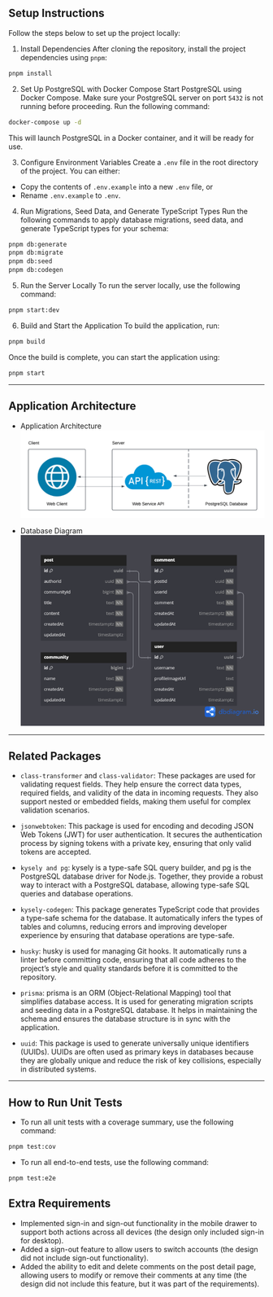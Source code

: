## Setup Instructions

Follow the steps below to set up the project locally:

1. Install Dependencies
   After cloning the repository, install the project dependencies using `pnpm`:

```sh
pnpm install
```

2. Set Up PostgreSQL with Docker Compose
   Start PostgreSQL using Docker Compose. Make sure your PostgreSQL server on port `5432` is not running before proceeding. Run the following command:

```sh
docker-compose up -d
```

This will launch PostgreSQL in a Docker container, and it will be ready for use.

3. Configure Environment Variables
   Create a `.env` file in the root directory of the project. You can either:

- Copy the contents of `.env.example` into a new `.env` file, or
- Rename `.env.example` to `.env`.

4. Run Migrations, Seed Data, and Generate TypeScript Types
   Run the following commands to apply database migrations, seed data, and generate TypeScript types for your schema:

```sh
pnpm db:generate
pnpm db:migrate
pnpm db:seed
pnpm db:codegen
```

5. Run the Server Locally
   To run the server locally, use the following command:

```sh
pnpm start:dev
```

6. Build and Start the Application
   To build the application, run:

```sh
pnpm build
```

Once the build is complete, you can start the application using:

```sh
pnpm start
```

---

## Application Architecture

- Application Architecture
  ![Appliaction Architecture](/assets/application-architecture.png)

- Database Diagram
  ![Database Diagram (Schema)](/assets/db-diagram.png)

---

## Related Packages

- `class-transformer` and `class-validator`:
  These packages are used for validating request fields. They help ensure the correct data types, required fields, and validity of the data in incoming requests. They also support nested or embedded fields, making them useful for complex validation scenarios.

- `jsonwebtoken`:
  This package is used for encoding and decoding JSON Web Tokens (JWT) for user authentication. It secures the authentication process by signing tokens with a private key, ensuring that only valid tokens are accepted.

- `kysely and pg`:
  kysely is a type-safe SQL query builder, and pg is the PostgreSQL database driver for Node.js. Together, they provide a robust way to interact with a PostgreSQL database, allowing type-safe SQL queries and database operations.

- `kysely-codegen`:
  This package generates TypeScript code that provides a type-safe schema for the database. It automatically infers the types of tables and columns, reducing errors and improving developer experience by ensuring that database operations are type-safe.

- `husky`:
  husky is used for managing Git hooks. It automatically runs a linter before committing code, ensuring that all code adheres to the project’s style and quality standards before it is committed to the repository.

- `prisma`:
  prisma is an ORM (Object-Relational Mapping) tool that simplifies database access. It is used for generating migration scripts and seeding data in a PostgreSQL database. It helps in maintaining the schema and ensures the database structure is in sync with the application.

- `uuid`:
  This package is used to generate universally unique identifiers (UUIDs). UUIDs are often used as primary keys in databases because they are globally unique and reduce the risk of key collisions, especially in distributed systems.

---

## How to Run Unit Tests

- To run all unit tests with a coverage summary, use the following command:

```sh
pnpm test:cov
```

- To run all end-to-end tests, use the following command:

```sh
pnpm test:e2e
```

## Extra Requirements

- Implemented sign-in and sign-out functionality in the mobile drawer to support both actions across all devices (the design only included sign-in for desktop).
- Added a sign-out feature to allow users to switch accounts (the design did not include sign-out functionality).
- Added the ability to edit and delete comments on the post detail page, allowing users to modify or remove their comments at any time (the design did not include this feature, but it was part of the requirements).
